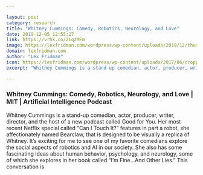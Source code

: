 ```yaml
---

layout: post
category: research
title: "Whitney Cummings: Comedy, Robotics, Neurology, and Love"
date: 2019-12-05 12:55:27
link: https://vrhk.co/2LqzMFm
image: https://lexfridman.com/wordpress/wp-content/uploads/2019/12/thumb_whitney_cummings.png
domain: lexfridman.com
author: "Lex Fridman"
icon: https://lexfridman.com/wordpress/wp-content/uploads/2017/06/cropped-lex-favicon-4-1-180x180.png
excerpt: "Whitney Cummings is a stand-up comedian, actor, producer, writer, director, and the host of a new podcast called Good for You. Her most recent Netflix special called “Can I Touch It?” features in part a robot, she affectionately named Bearclaw, that is designed to be visually a replica of Whitney. It’s exciting for me to see one of my favorite comedians explore the social aspects of robotics and AI in our society. She also has some fascinating ideas about human behavior, psychology, and neurology, some of which she explores in her book called “I’m Fine…And Other Lies.” This conversation is"

---
```


### Whitney Cummings: Comedy, Robotics, Neurology, and Love | MIT | Artificial Intelligence Podcast

Whitney Cummings is a stand-up comedian, actor, producer, writer, director, and the host of a new podcast called Good for You. Her most recent Netflix special called “Can I Touch It?” features in part a robot, she affectionately named Bearclaw, that is designed to be visually a replica of Whitney. It’s exciting for me to see one of my favorite comedians explore the social aspects of robotics and AI in our society. She also has some fascinating ideas about human behavior, psychology, and neurology, some of which she explores in her book called “I’m Fine…And Other Lies.” This conversation is